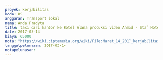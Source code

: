 ```yaml
---
proyek: kerjabilitas
kode: B5
anggaran: Transport lokal
nama: Anda Pradyta
title: taxi dari kantor ke Hotel Alana produksi video Ahmad - Staf Hotel Alana
date: 2017-03-14
biaya: 65000
nota: "https://wiki.ciptamedia.org/wiki/File:Maret_14_2017_kerjabilitas_B5_alana_ke_kantor_anda.jpg"
tanggalpelunasan: 2017-03-14
notapelunasan:
---
```

